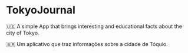 # TokyoJournal

🇺🇸 A simple App that brings interesting and educational facts about the city of Tokyo.

🇧🇷 Um aplicativo que traz informações sobre a cidade de Tóquio.
